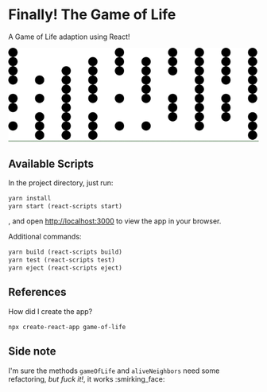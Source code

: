 # Finally! The Game of Life

A Game of Life adaption using React!

![Game of Life](public/game-of-life.gif)

## Available Scripts

In the project directory, just run:
    
    yarn install
    yarn start (react-scripts start)
    
, and open [http://localhost:3000](http://localhost:3000) to view the app in your browser.
    
Additional commands:

    yarn build (react-scripts build)
    yarn test (react-scripts test)
    yarn eject (react-scripts eject)

## References

How did I create the app?

    npx create-react-app game-of-life
    
## Side note

I'm sure the methods `gameOfLife` and `aliveNeighbors` need some refactoring, *but fuck it!*, it works :smirking_face: